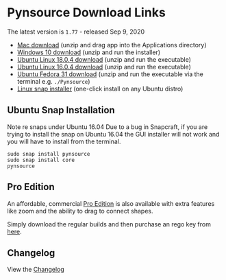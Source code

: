 # Pynsource Download Links

The latest version is `1.77` - released Sep 9, 2020

 * [Mac download](http://bit.ly/pynsource-1-77-macosx) (unzip and drag app into the Applications directory) 
 * [Windows 10 download](http://bit.ly/pynsource-win-1-77) (unzip and run the installer) 
 * [Ubuntu Linux 18.0.4 download](http://bit.ly/pynsource-1-77-ubuntu-18) (unzip and run the executable) 
 * [Ubuntu Linux 16.0.4 download](http://bit.ly/pynsource-1-77-ubuntu-16) (unzip and run the executable) 
 * [Ubuntu Fedora 31 download](https://github.com/abulka/pynsource/releases/download/version-1.77/pynsource-1.77-fedora-31.zip) (unzip and run the executable via the terminal e.g. `./Pynsource`)
 * [Linux snap installer](http://bit.ly/pynsource-snap) (one-click install on any Ubuntu distro) 
 
## Ubuntu Snap Installation
Note re snaps under Ubuntu 16.04 Due to a bug in Snapcraft, if you are trying to install the snap on Ubuntu 16.04 the GUI installer will not work and you will have to install from the terminal.

    sudo snap install pynsource
    sudo snap install core
    pynsource 

## Pro Edition

An affordable, commercial [Pro Edition](http://pynsource.com/pricing.html) is also available with extra features 
like zoom and the ability to drag to connect shapes.

Simply download the regular builds and then purchase an rego key from [here](http://pynsource.com/pricing.html).

## Changelog

View the [Changelog](CHANGELOG.md)
